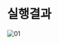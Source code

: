 # 실행결과
![01](https://user-images.githubusercontent.com/70312248/175998939-f44c33c0-9877-42ec-83a2-dd45aee3ccc1.PNG)
